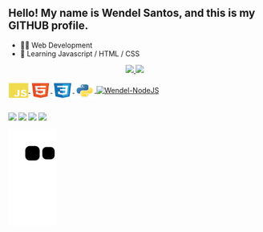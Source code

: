 ## Hello! My name is Wendel Santos, and this is my GITHUB profile.
<ul>
<li>🧑‍💼 Web Development</li>
<li>📖 Learning Javascript / HTML / CSS</li>
</ul> 

<div align="center">
  <a href="https://github.com/WendelOSantoss">
  <img height="180em" src="https://github-readme-stats.vercel.app/api?username=WendelOSantoss&show_icons=true&theme=dark&include_all_commits=true&count_private=true"/>
  <img height="180em" src="https://github-readme-stats.vercel.app/api/top-langs/?username=WendelOSantoss&layout=compact&langs_count=7&theme=dark"/>
</div>
  
  
  <div style="display: inline_block"><br>
  <img align="center" alt="Wendel-Js" height="30" width="40" src="https://raw.githubusercontent.com/devicons/devicon/master/icons/javascript/javascript-plain.svg">
  <img align="center" alt="Wendel-HTML" height="30" width="40" src="https://raw.githubusercontent.com/devicons/devicon/master/icons/html5/html5-original.svg">
  <img align="center" alt="Wendel-CSS" height="30" width="40" src="https://raw.githubusercontent.com/devicons/devicon/master/icons/css3/css3-original.svg">
  <img align="center" alt="Wendel-Python" height="30" width="40" src="https://raw.githubusercontent.com/devicons/devicon/master/icons/python/python-original.svg">
  <img align="center" alt="Wendel-NodeJS" height="30" width="100" src="https://img.shields.io/badge/Node.js-43853D?style=for-the-badge&logo=node.js&logoColor=white">
</div>


##
  
<div> 
  <a href="https://www.instagram.com/wendel_osantos" target="_blank" rel="external"><img src="https://img.shields.io/badge/-Instagram-%23E4405F?style=for-the-badge&logo=instagram&logoColor=white" target="_blank"></a>
  <a href = "mailto:wendelosantos@hotmail.com"><img src="https://img.shields.io/badge/Microsoft_Outlook-0078D4?style=for-the-badge&logo=microsoft-outlook&logoColor=white" target="_blank" rel="external"></a>
  <a href="https://www.linkedin.com/in/wendel-de-oliveira-santos-b71317124/" target="_blank" rel="external"><img src="https://img.shields.io/badge/-LinkedIn-%230077B5?style=for-the-badge&logo=linkedin&logoColor=white" target="_blank"></a> 
   <a href="https://steamcommunity.com/profiles/76561198080011696/" target="_blank" rel="external"><img src="https://img.shields.io/badge/Steam-000000?style=for-the-badge&logo=steam&logoColor=white" target="_blank"></a> 
 
  ![Snake animation](https://github.com/rafaballerini/rafaballerini/blob/output/github-contribution-grid-snake.svg)
 
</div>
 
